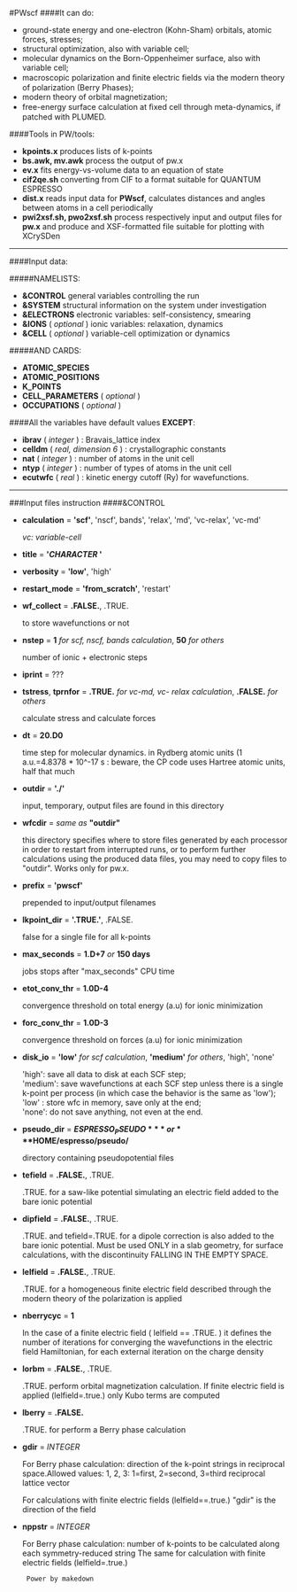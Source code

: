 #PWscf
####It can do:

* ground-state energy and one-electron (Kohn-Sham) orbitals, atomic forces, stresses;
* structural optimization, also with variable cell;
* molecular dynamics on the Born-Oppenheimer surface, also with variable cell;
* macroscopic polarization and ﬁnite electric ﬁelds via the modern theory of polarization (Berry Phases);
* modern theory of orbital magnetization;
* free-energy  surface  calculation  at  ﬁxed cell  through  meta-dynamics,  if  patched  with PLUMED.
 
####Tools in PW/tools:

* **kpoints.x** produces lists of k-points
* **bs.awk, mv.awk** process the output of pw.x
* **ev.x** fits energy-vs-volume data to an equation of state
* **cif2qe.sh** converting from CIF to a format suitable for QUANTUM ESPRESSO
* **dist.x**  reads input data for **PWscf**, calculates distances and angles between atoms in a cell periodically
* **pwi2xsf.sh, pwo2xsf.sh** process respectively input and output files for **pw.x** and produce and XSF-formatted file suitable for plotting with XCrySDen


***

####Input data:

#####NAMELISTS:

* **&CONTROL** general variables controlling the run
* **&SYSTEM** structural  information on the system under investigation
* **&ELECTRONS** electronic variables: self-consistency, smearing
* **&IONS** ( *optional* ) ionic variables: relaxation, dynamics
* **&CELL** ( *optional* ) variable-cell optimization or dynamics

#####AND CARDS:

* **ATOMIC_SPECIES**
* **ATOMIC_POSITIONS**
* **K_POINTS**
* **CELL_PARAMETERS** ( *optional* )
* **OCCUPATIONS** ( *optional* )

####All the variables have default values **EXCEPT**:

* **ibrav** ( *integer* ) : Bravais_lattice index
* **celldm** ( *real, dimension 6* ) : crystallographic constants
* **nat** ( *integer* ) : number of atoms in the unit cell
* **ntyp** ( *integer* ) : number of types of atoms in the unit cell
* **ecutwfc** ( *real* ) : kinetic energy cutoff (Ry) for wavefunctions.    
 

***
###Input files instruction
####&CONTROL

*    **calculation** = **'scf'**, 'nscf', bands', 'relax', 'md', 'vc-relax', 'vc-md' 

      *vc: variable-cell*
*  **title** = **'_CHARACTER_ '**

*  **verbosity** = **'low'**, 'high'

*  **restart\_mode** = **'from\_scratch'**, 'restart'

*  **wf\_collect** = **.FALSE.**, .TRUE.

    to store wavefunctions or not

*  **nstep** = **1** *for scf, nscf, bands calculation*, **50** *for others*

    number of ionic + electronic steps

*  **iprint** = ???

*  **tstress**, **tprnfor** = **.TRUE.** *for vc-md, vc- relax calculation*, **.FALSE.** *for others*

    calculate stress and calculate forces

*  **dt** = **20.D0**

    time step for molecular dynamics. in Rydberg atomic units (1 a.u.=4.8378 * 10^-17 s : beware, the CP code uses  Hartree atomic units, half that much

*  **outdir** = **'./'**

    input, temporary, output files are found in this directory

*  **wfcdir** = *same as*  **"outdir"**

    this directory specifies where to store files generated by each processor in order to restart from interrupted runs, or to perform further calculations using the produced data files, you may need to copy files to "outdir". Works only for pw.x.

*  **prefix** = **'pwscf'**

    prepended to input/output filenames

*  **lkpoint_dir** = **'.TRUE.'**, .FALSE.

    false for a single file for all k-points

*  **max_seconds** = **1.D+7** *or* **150 days**

    jobs stops after "max_seconds" CPU time

*  **etot_conv_thr** = **1.0D-4**

    convergence threshold on total energy (a.u) for ionic minimization

*  **forc_conv_thr** = **1.0D-3**

    convergence threshold on forces (a.u) for ionic minimization

*  **disk_io** = **'low'** *for scf calculation*, **'medium'** *for others*, 'high', 'none'

    'high':   save all data to disk at each SCF step;   
    'medium': save wavefunctions at each SCF step unless
          there is a single k-point per process (in which
          case the behavior is the same as 'low');   
     'low' :   store wfc in memory, save only at the end;  
     'none':   do not save anything, not even at the end.

*  **pseudo_dir** = **$ESPRESSO_PSEUDO** *or* **$HOME/espresso/pseudo/**

    directory containing pseudopotential files

*  **tefield** = **.FALSE.**, .TRUE.

    .TRUE. for a saw-like potential simulating an electric field added to the bare ionic potential

*  **dipfield** = **.FALSE.**, .TRUE.

    .TRUE. and tefield=.TRUE. for a dipole correction is also added to the bare ionic potential. Must be used ONLY in a slab geometry, for surface calculations, with the discontinuity FALLING IN THE EMPTY SPACE.

*  **lelfield** = **.FALSE.**, .TRUE.

    .TRUE. for a homogeneous finite electric field described through the modern theory of the polarization is applied

*  **nberrycyc** = **1**

    In the case of a finite electric field  ( lelfield == .TRUE. ) it defines the number of iterations for converging the wavefunctions in the electric field Hamiltonian, for each external iteration on the charge density

*  **lorbm** = **.FALSE.**, .TRUE.

    .TRUE. perform orbital magnetization calculation. If finite electric field is applied (lelfield=.true.) only Kubo terms are computed 

*  **lberry** = **.FALSE.**

    .TRUE.  for perform a Berry phase calculation

*  **gdir** = *INTEGER*

    For Berry phase calculation: direction of the k-point strings in reciprocal space.Allowed values: 1, 2, 3: 1=first, 2=second, 3=third reciprocal lattice vector

    For calculations with finite electric fields (lelfield==.true.) "gdir" is the direction of the field

*  **nppstr** = *INTEGER*

    For Berry phase calculation: number of k-points to be calculated along each symmetry-reduced string The same for calculation with finite electric fields (lelfield=.true.)  

        Power by makedown
